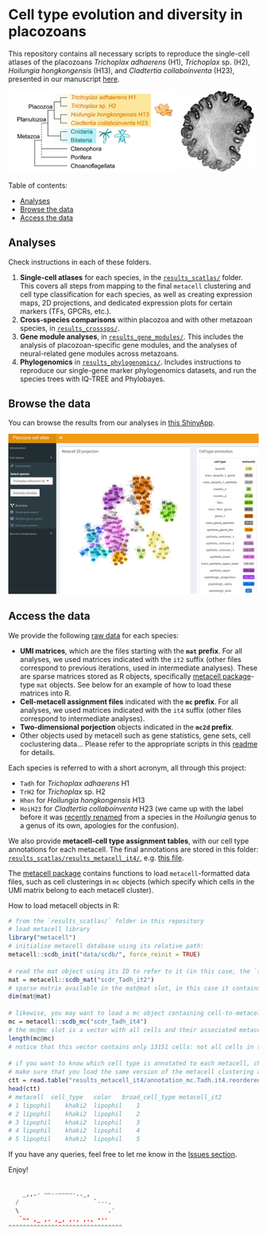 # Cell type evolution and diversity in placozoans  <!-- omit from toc -->

This repository contains all necessary scripts to reproduce the single-cell atlases of the placozoans *Trichoplax adhaerens* (H1), *Trichoplax* sp. (H2), *Hoilungia hongkongensis* (H13), and *Cladtertia collaboinventa* (H23), presented in our manuscript [here](https://github.com/xgrau/placozoa-cell-type-evol-code).

![placozoan tree of life](data/fig_tree.png)

Table of contents:

- [Analyses](#analyses)
- [Browse the data](#browse-the-data)
- [Access the data](#access-the-data)

## Analyses

Check instructions in each of these folders.

1. **Single-cell atlases** for each species, in the [`results_scatlas/`](results_scatlas/) folder. This covers all steps from mapping to the final `metacell` clustering and cell type classification for each species, as well as creating expression maps, 2D projections, and dedicated expression plots for certain markers (TFs, GPCRs, etc.).
2. **Cross-species comparisons** within placozoa and with other metazoan species, in [`results_crosssps/`](results_crosssps/).
3. **Gene module analyses**, in [`results_gene_modules/`](results_gene_modules/). This includes the analysis of placozoan-specific gene modules, and the analyses of neural-related gene modules across metazoans.
4. **Phylogenomics** in [`results_phylogenomics/`](results_phylogenomics). Includes instructions to reproduce our single-gene marker phylogenomics datasets, and run the species trees with IQ-TREE and Phylobayes.

## Browse the data

You can browse the results from our analyses in [this ShinyApp](https://sebelab.crg.eu/placozoa_cell_atlas/).

![snapshot of the database](data/fig_snap.png)

## Access the data

We provide the following [raw data](results_scatlas/data/scdb) for each species:

* **UMI matrices**, which are the files starting with the **`mat` prefix**. For all analyses, we used matrices indicated with the `it2` suffix (other files correspond to previous iterations, used in intermediate analyses). These are sparse matrices stored as R objects, specifically [metacell package](https://tanaylab.github.io/metacell/)-type `mat` objects. See below for an example of how to load these matrices into R.
* **Cell-metacell assignment files** indicated with the **`mc` prefix**. For all analyses, we used matrices indicated with the `it4` suffix (other files correspond to intermediate analyses).
* **Two-dimensional porjection** objects indicated in the **`mc2d` prefix**.
* Other objects used by metacell such as gene statistics, gene sets, cell coclustering data... Please refer to the appropriate scripts in this [readme](results_scatlas/README.md`) for details.

Each species is referred to with a short acronym, all through this project:

* `Tadh` for *Trichoplax adhaerens* H1
* `TrH2` for *Trichoplax* sp. H2
* `Hhon` for *Hoilungia hongkongensis* H13
* `HoiH23` for *Cladtertia collaboinventa* H23 (we came up with the label before it was [recently renamed](https://www.frontiersin.org/articles/10.3389/fevo.2022.1016357/full) from a species in the *Hoilungia* genus to a genus of its own, apologies for the confusion).

We also provide **metacell-cell type assignment tables**, with our cell type annotations for each metacell. The final annotations are stored in this folder: [`results_scatlas/results_metacell_it4/`](results_scatlas/results_metacell_it4/), e.g. [this file](results_scatlas/results_metacell_it4/annotation_mc.Tadh.it4.reordered.tsv).

The [metacell package]([url](https://tanaylab.github.io/metacell/)) contains functions to load `metacell`-formatted data files, such as cell clusterings in `mc` objects (which specify which cells in the UMI matrix belong to each metacell cluster).

How to load metacell objects in R:

```R
# from the `results_scatlas/` folder in this repository
# load metacell library
library("metacell")
# initialise metacell database using its relative path:
metacell::scdb_init("data/scdb/", force_reinit = TRUE)

# read the mat object using its ID to refer to it (in this case, the `scdr_Tadh_it2` bit); there ara analogous files for metacells, etc
mat = metacell::scdb_mat("scdr_Tadh_it2")
# sparse matrix available in the mat@mat slot, in this case it contains 16386 genes x 13236 cells
dim(mat@mat)

# likewise, you may want to load a mc object containing cell-to-metacell assignments
mc = metacell::scdb_mc("scdr_Tadh_it4")
# the mc@mc slot is a vector with all cells and their associated metacell
length(mc@mc)
# notice that this vector contains only 13151 cells: not all cells in the mat@mat matrix are classified into a metacell

# if you want to know which cell type is annotated to each metacell, check the mc annotation file
# make sure that you load the same version of the metacell clustering as in the mc object, in this case, it4
ctt = read.table("results_metacell_it4/annotation_mc.Tadh.it4.reordered.tsv", header = TRUE)
head(ctt)
# metacell	cell_type	color	broad_cell_type	metacell_it2
# 1	lipophil	khaki2	lipophil	1
# 2	lipophil	khaki2	lipophil	2
# 3	lipophil	khaki2	lipophil	3
# 4	lipophil	khaki2	lipophil	4
# 5	lipophil	khaki2	lipophil	5
```

If you have any queries, feel free to let me know in the [Issues section](https://github.com/xgrau/placozoa-cell-type-evolution/issues).

Enjoy!

```python

    _,,.- ~~--~~~~-.._,
  /                     `---.
  \                         .'
   `~- ,_ ,. ,_, ,., ,., -··
^^^^^^^^^^^^^^^^^^^^^^^^^^^^^^^^
```
